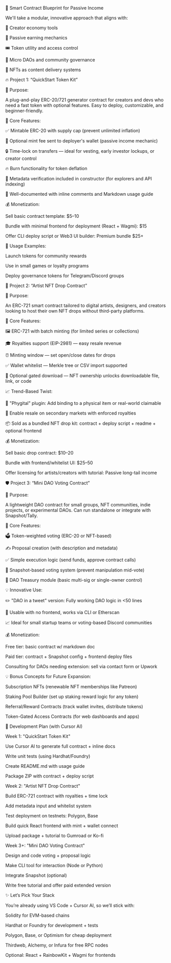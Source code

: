 🔧 Smart Contract Blueprint for Passive Income

We'll take a modular, innovative approach that aligns with:

🚀 Creator economy tools

💸 Passive earning mechanics

🎟️ Token utility and access control

🧠 Micro DAOs and community governance

🎨 NFTs as content delivery systems

🔥 Project 1: “QuickStart Token Kit”

📌 Purpose:

A plug-and-play ERC-20/721 generator contract for creators and devs who need a fast token with optional features. Easy to deploy, customizable, and beginner-friendly.

🧱 Core Features:

✅ Mintable ERC-20 with supply cap (prevent unlimited inflation)

💸 Optional mint fee sent to deployer's wallet (passive income mechanic)

🔒 Time-lock on transfers — ideal for vesting, early investor lockups, or creator control

🔥 Burn functionality for token deflation

🔐 Metadata verification included in constructor (for explorers and API indexing)

📜 Well-documented with inline comments and Markdown usage guide

💰 Monetization:

Sell basic contract template: $5–10

Bundle with minimal frontend for deployment (React + Wagmi): $15

Offer CLI deploy script or Web3 UI builder: Premium bundle $25+

🚀 Usage Examples:

Launch tokens for community rewards

Use in small games or loyalty programs

Deploy governance tokens for Telegram/Discord groups

🎨 Project 2: “Artist NFT Drop Contract”

📌 Purpose:

An ERC-721 smart contract tailored to digital artists, designers, and creators looking to host their own NFT drops without third-party platforms.

🧱 Core Features:

🖼️ ERC-721 with batch minting (for limited series or collections)

🎓 Royalties support (EIP-2981) — easy resale revenue

⏰ Minting window — set open/close dates for drops

✅ Wallet whitelist — Merkle tree or CSV import supported

🎁 Optional gated download — NFT ownership unlocks downloadable file, link, or code

📈 Trend-Based Twist:

🧵 "Phygital" plugin: Add binding to a physical item or real-world claimable

🔁 Enable resale on secondary markets with enforced royalties

📦 Sold as a bundled NFT drop kit: contract + deploy script + readme + optional frontend

💰 Monetization:

Sell basic drop contract: $10–20

Bundle with frontend/whitelist UI: $25–50

Offer licensing for artists/creators with tutorial: Passive long-tail income

🛡️ Project 3: “Mini DAO Voting Contract”

📌 Purpose:

A lightweight DAO contract for small groups, NFT communities, indie projects, or experimental DAOs. Can run standalone or integrate with Snapshot/Tally.

🧱 Core Features:

🗳️ Token-weighted voting (ERC-20 or NFT-based)

✍️ Proposal creation (with description and metadata)

✅ Simple execution logic (send funds, approve contract calls)

📸 Snapshot-based voting system (prevent manipulation mid-vote)

💼 DAO Treasury module (basic multi-sig or single-owner control)

💡 Innovative Use:

✏️ "DAO in a tweet" version: Fully working DAO logic in <50 lines

📱 Usable with no frontend, works via CLI or Etherscan

📈 Ideal for small startup teams or voting-based Discord communities

💰 Monetization:

Free tier: basic contract w/ markdown doc

Paid tier: contract + Snapshot config + frontend deploy files

Consulting for DAOs needing extension: sell via contact form or Upwork

💡 Bonus Concepts for Future Expansion:

Subscription NFTs (renewable NFT memberships like Patreon)

Staking Pool Builder (set up staking reward logic for any token)

Referral/Reward Contracts (track wallet invites, distribute tokens)

Token-Gated Access Contracts (for web dashboards and apps)

🚀 Development Plan (with Cursor AI)

Week 1: "QuickStart Token Kit"

Use Cursor AI to generate full contract + inline docs

Write unit tests (using Hardhat/Foundry)

Create README.md with usage guide

Package ZIP with contract + deploy script

Week 2: "Artist NFT Drop Contract"

Build ERC-721 contract with royalties + time lock

Add metadata input and whitelist system

Test deployment on testnets: Polygon, Base

Build quick React frontend with mint + wallet connect

Upload package + tutorial to Gumroad or Ko-fi

Week 3+: "Mini DAO Voting Contract"

Design and code voting + proposal logic

Make CLI tool for interaction (Node or Python)

Integrate Snapshot (optional)

Write free tutorial and offer paid extended version

✨ Let’s Pick Your Stack

You’re already using VS Code + Cursor AI, so we’ll stick with:

Solidity for EVM-based chains

Hardhat or Foundry for development + tests

Polygon, Base, or Optimism for cheap deployment

Thirdweb, Alchemy, or Infura for free RPC nodes

Optional: React + RainbowKit + Wagmi for frontends